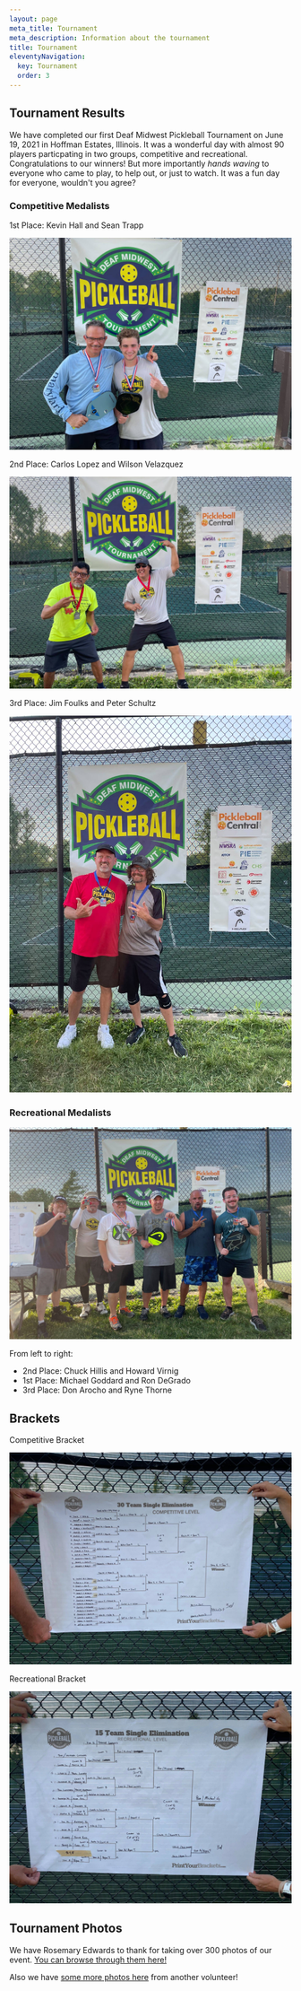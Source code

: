 ```yaml
---
layout: page
meta_title: Tournament
meta_description: Information about the tournament
title: Tournament
eleventyNavigation:
  key: Tournament
  order: 3
---
```


## Tournament Results

We have completed our first Deaf Midwest Pickleball Tournament on June 19, 2021 in Hoffman Estates, Illinois. It was a wonderful day with almost 90 players particpating in two groups, competitive and recreational. Congratulations to our winners! But more importantly *hands waving* to everyone who came to play, to help out, or just to watch. It was a fun day for everyone, wouldn't you agree? 

### Competitive Medalists

1st Place: Kevin Hall and Sean Trapp

<img class="page_img" src="/images/competitive-winners.jpg" alt="Kevin Hall and Sean Trapp standing in front of Deaf Midwest Pickleball logo. Both holding a paddle with medals around their necks">

2nd Place: Carlos Lopez and Wilson Velazquez

<img class="page_img" src="/images/competitive-second-place.jpg" alt="Carlos Lopez and Wilson Velazquez standing in front of Deaf Midwest Pickleball logo.">

3rd Place: Jim Foulks and Peter Schultz

<img class="page_img" src="/images/competitive-third-place.jpg" alt="Jim Foulks and Peter Schultz standing in front of Deaf Midwest Pickleball logo.">

### Recreational Medalists

<img class="page_img" src="/images/recreational-medalists.jpg" alt="From left to right: Chuck Hillis and Howard Virnig, Michael Goddard and Ron DeGrado, Don Arocho and Ryne Thorne. Each are holding a medal.">

From left to right: 

- 2nd Place: Chuck Hillis and Howard Virnig 
- 1st Place: Michael Goddard and Ron DeGrado
- 3rd Place: Don Arocho and Ryne Thorne

## Brackets

Competitive Bracket

<img class="page_img" src="/images/competitive-bracket.jpg" alt="Bracket showing the complete results of the competitive section. Contact us if you want a complete description.">

Recreational Bracket

<img class="page_img" src="/images/recreational-bracket.jpg" alt="Bracket showing the complete results of the recreational section. Contact us if you want a complete description.">

## <a name="tournament-photos"></a> Tournament Photos 
We have Rosemary Edwards to thank for taking over 300 photos of our event. <a href="https://1drv.ms/u/s!Alqd7fTp9kKDhhDmLTs0tHmasitI?e=YmEkO5">You can browse through them here!</a>

Also we have <a href="https://photos.google.com/share/AF1QipOiW9uRXS3hBGqvRL1cmrJCou8sw_HATq-DIRVqNLD_yXg347u8ar2pKASXbbFgmg?key=RTEzbU1uVHRtaUtXbGRXaWhKX2JuYkF4dkVuNDh3">some more photos here</a> from another volunteer!